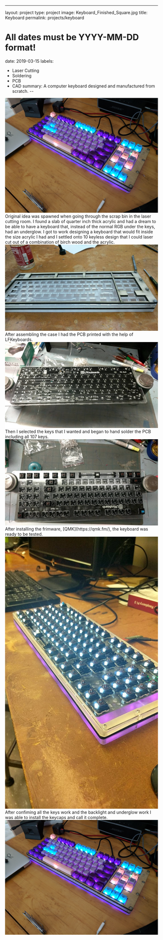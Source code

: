 ---
layout: project
type: project
image: Keyboard_Finished_Square.jpg
title: Keyboard
permalink: projects/keyboard
# All dates must be YYYY-MM-DD format!
date: 2019-03-15
labels:
  - Laser Cutting
  - Soldering
  - PCB
  - CAD
summary: A computer keyboard designed and manufactured from scratch.
--

<img class="ui medium right floated rounded image" src="../images/Keyboard_Finished.jpg">
Original idea was spawned when going through the scrap bin in the laser cutting room. I found a slab of quarter inch thick acrylic and had a dream to be able to have a keyboard that, instead of the normal RGB under the keys, had an underglow. I got to work designing a keyboard that would fit inside the size acrylic I had and I settled onto 10 keyless design that I could laser cut out of a combination of birch wood and the acrylic.
<img class="ui small right floated rounded image" src="../images/Keyboard_CaseAsembled.jpg">
After assembling the case I had the PCB printed with the help of LFKeyboards.
<img class="ui small right floated rounded image" src="../images/Keyboard_PCBUnassembled.jpg">
Then I selected the keys that I wanted and began to hand solder the PCB including all 107 keys.
<img class="ui small right floated rounded image" src="../images/Keyboard_PCBDuringAssembly.jpg">
After installing the frimware, [QMK](https://qmk.fm/), the keyboard was ready to be tested. 
<img class="ui small right floated rounded image" src="../images/Keyboard_AfterAssemblyNoKeycaps.jpg">
After confiming all the keys work and the backlight and underglow work I was able to install the keycaps and call it complete. 
<img class="ui large right floated rounded image" src="../images/Keyboard_Finished.jpg">
